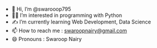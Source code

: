 - 👋 Hi, I’m @swarooop795
- 👩‍💻 I’m interested in programming with Python 
- ✍️ I’m currently learning Web Development, Data Science 
- 📫 How to reach me : swaroopnairy@gmail.com
- 😄 Pronouns : Swaroop Nairy

<!---
swarooop795/swarooop795 is a ✨ special ✨ repository because its `README.md` (this file) appears on your GitHub profile.
You can click the Preview link to take a look at your changes.
--->
